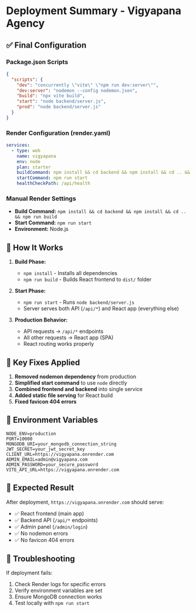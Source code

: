 # Deployment Summary - Vigyapana Agency

## ✅ Final Configuration

### Package.json Scripts

```json
{
  "scripts": {
    "dev": "concurrently \"vite\" \"npm run dev:server\"",
    "dev:server": "nodemon --config nodemon.json",
    "build": "npx vite build",
    "start": "node backend/server.js",
    "prod": "node backend/server.js"
  }
}
```

### Render Configuration (render.yaml)

```yaml
services:
  - type: web
    name: vigyapana
    env: node
    plan: starter
    buildCommand: npm install && cd backend && npm install && cd .. && npm run build
    startCommand: npm run start
    healthCheckPath: /api/health
```

### Manual Render Settings

- **Build Command:** `npm install && cd backend && npm install && cd .. && npm run build`
- **Start Command:** `npm run start`
- **Environment:** Node.js

## 🚀 How It Works

1. **Build Phase:**

   - `npm install` - Installs all dependencies
   - `npm run build` - Builds React frontend to `dist/` folder

2. **Start Phase:**

   - `npm run start` - Runs `node backend/server.js`
   - Server serves both API (`/api/*`) and React app (everything else)

3. **Production Behavior:**
   - API requests → `/api/*` endpoints
   - All other requests → React app (SPA)
   - React routing works properly

## 🔧 Key Fixes Applied

1. **Removed nodemon dependency** from production
2. **Simplified start command** to use `node` directly
3. **Combined frontend and backend** into single service
4. **Added static file serving** for React build
5. **Fixed favicon 404 errors**

## 📝 Environment Variables

```env
NODE_ENV=production
PORT=10000
MONGODB_URI=your_mongodb_connection_string
JWT_SECRET=your_jwt_secret_key
CLIENT_URL=https://vigyapana.onrender.com
ADMIN_EMAIL=admin@vigyapana.com
ADMIN_PASSWORD=your_secure_password
VITE_API_URL=https://vigyapana.onrender.com
```

## 🎯 Expected Result

After deployment, `https://vigyapana.onrender.com` should serve:

- ✅ React frontend (main app)
- ✅ Backend API (`/api/*` endpoints)
- ✅ Admin panel (`/admin/login`)
- ✅ No nodemon errors
- ✅ No favicon 404 errors

## 🚨 Troubleshooting

If deployment fails:

1. Check Render logs for specific errors
2. Verify environment variables are set
3. Ensure MongoDB connection works
4. Test locally with `npm run start`
